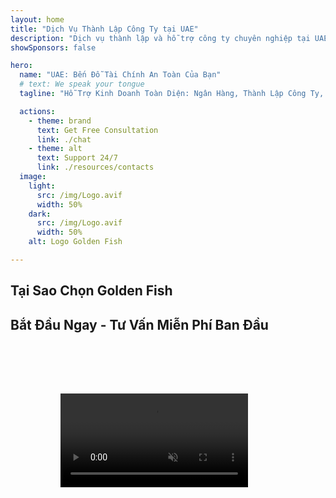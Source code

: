 ```yaml
---
layout: home
title: "Dịch Vụ Thành Lập Công Ty tại UAE"
description: "Dịch vụ thành lập và hỗ trợ công ty chuyên nghiệp tại UAE. Giải pháp thiết lập công ty, ngân hàng, thuế, pháp lý và visa. Biến ước mơ kinh doanh của bạn thành hiện thực."
showSponsors: false

hero:
  name: "UAE: Bến Đỗ Tài Chính An Toàn Của Bạn"
  # text: We speak your tongue
  tagline: "Hỗ Trợ Kinh Doanh Toàn Diện: Ngân Hàng, Thành Lập Công Ty, Visa. Không phí trước - chỉ thanh toán sau khi được phê duyệt."

  actions:
    - theme: brand
      text: Get Free Consultation
      link: ./chat
    - theme: alt
      text: Support 24/7
      link: ./resources/contacts
  image:
    light:
      src: /img/Logo.avif
      width: 50%
    dark:
      src: /img/Logo.avif
      width: 50%
    alt: Logo Golden Fish

---
```


<FeatureCards :features="[
  {
    title: 'Mở Tài Khoản Ngân Hàng',
    details: 'Dễ dàng mở tài khoản doanh nghiệp hoặc cá nhân với các ngân hàng uy tín tại UAE.',
    items: [
      'Đảm bảo phê duyệt tài khoản doanh nghiệp',
      'Tỷ lệ thành công 90%',
      '**Không phí trước** - chỉ thanh toán sau khi được phê duyệt',
    ],
    linkText: 'Read More',
    link: './uae-business/offer/banking/',
    icon: {
      light: '/img/iStock-2153786564.avif',
      dark: '/img/iStock-2166793628.avif',
      alt: 'Dịch vụ Ngân hàng'
    }
  },
  {
    title: 'Golden Visa & Cư Trú',
    details: 'Nhận **Golden Visa** UAE để cư trú dài hạn với quy trình đăng ký thuận tiện.',
    items: [
      '**Không cần nhập cảnh UAE mỗi 6 tháng**',
      'Tỷ lệ thành công 98%',
      '**Không phí trước** - chỉ thanh toán sau khi được phê duyệt',
    ],
    linkText: 'Read More',
    link: './uae-business/offer/golden-visa/',
    icon: {
      light: '/img/iStock-1312241253.avif',
      dark: '/img/ILONMASKID.webp',
      alt: 'Dịch vụ Visa'
    }
  },
  {
    title: 'Hướng Dẫn Thành Lập Công Ty',
    details: 'Hướng dẫn đầy đủ để thành lập công ty trong Free Zone, offshore, mainland, chi nhánh.',
    items: [
      '**Sở hữu 100% vốn nước ngoài** có sẵn tại Free Zone và Mainland',
      'Thuế suất thấp - chỉ 9% thuế doanh nghiệp',
      'Không kiểm soát tiền tệ - dễ dàng chuyển vốn về nước'
    ],
    linkText: 'Read More',
    link: './uae-business/company-registration/overview',
    icon: {
      light: '/img/iStock-2051326997.avif',
      dark: '/img/iStock-1448478309.jpg',
      alt: 'Hướng dẫn Thành lập Công ty'
    }
  },
]" />

<FeatureCards :features="[
  {
    title: 'Dịch Vụ Tuân Thủ',
    details: 'Chuyên gia của chúng tôi hướng dẫn bạn qua các yêu cầu quy định phức tạp của UAE, bao gồm báo cáo ESR và hồ sơ UBO.',
    items: [],
    linkText: 'Read More',
    link: './uae-business/company-registration/ubo',
    icon: {
      light: '/img/iStock-1299393716.avif',
      dark: '/img/iStock-2149731304.avif',
      alt: 'Dịch vụ Tuân thủ'
    }
  },
  {
    title: 'Thuế Doanh Nghiệp & VAT',
    details: 'Tư vấn chuyên môn đảm bảo tuân thủ nghĩa vụ Thuế Doanh nghiệp và VAT với Cơ quan Thuế Liên bang (FTA).',
    items: [],
    linkText: 'Read More',
    link: './uae-business/company-registration/accounting-legal',
    icon: {
      light: '/img/iStock-1018285934.avif',
      dark: '/img/iStock-584576538.avif',
      alt: 'Dịch vụ Thuế'
    }
  },
  {
    title: 'Dịch Vụ Pháp Lý',
    details: 'Đội ngũ pháp lý tư vấn về luật UAE liên quan đến M&A, tái cấu trúc doanh nghiệp, tài chính và giải quyết tranh chấp.',
    items: [],
    linkText: 'Read More',
    link: './uae-business/company-registration/Protect-Your-Business',
    icon: {
      light: '/img/iStock-650045508.avif',
      dark: '/img/iStock-1498627598.avif',
      alt: 'Dịch vụ Pháp lý'
    }
  },
  {
    title: 'Kế Toán & Tiền Lương',
    details: 'Kế toán của chúng tôi quản lý tài chính, cung cấp dịch vụ sổ sách, đối chiếu, tiền lương và hỗ trợ kiểm toán, tiết kiệm chi phí tuyển dụng.',
    items: [],
    linkText: 'Read More',
    link: './resources/contacts',
    icon: {
      light: '/img/iStock-1022793868.avif',
      dark: '/img/iStock-1320130292.jpg',
      alt: 'Dịch vụ Kế toán'
    }
  },
]" />

## Tại Sao Chọn Golden Fish

<BenefitsList :features="[
{
 icon: '💰',
 title: 'Phí Dựa Trên Thành Công',
 text: '**Không phí trả trước - chỉ thanh toán sau khi được chấp thuận.** Hoàn toàn minh bạch không có chi phí ẩn.'
},
{
 icon: '🔄',
 title: 'Nhiều Giải Pháp',
 text: 'Tiếp cận cả ngân hàng trong nước và quốc tế. Có phương án thay thế nếu đơn đăng ký chính bị từ chối.'
},
{
 icon: '🏦',
 title: 'Quan Hệ Ngân Hàng',
 text: 'Đối tác mạnh mẽ với các ngân hàng lớn tại UAE và quốc tế. Nộp đơn cho nhiều ngân hàng để tối đa hóa cơ hội được chấp thuận.'
},
{
 icon: '📊',
 title: 'Quản Lý Toàn Diện',
 text: 'Xử lý từ đầu đến cuối từ hồ sơ đến kích hoạt tài khoản, với cập nhật tiến độ hàng tuần và liên lạc trực tiếp với ngân hàng.'
},
{
 icon: '📝',
 title: 'Hồ Sơ Chuyên Nghiệp',
 text: 'Đội ngũ của chúng tôi chuẩn bị kế hoạch kinh doanh toàn diện và xử lý mọi hồ sơ tuân thủ.'
},
{
 icon: '🤝',
 title: 'Hỗ Trợ Liên Tục',
 text: 'Hỗ trợ liên tục về hoạt động ngân hàng và yêu cầu tuân thủ sau khi mở tài khoản.'
}
]" />

## Bắt Đầu Ngay - Tư Vấn Miễn Phí Ban Đầu

<div id="contact-form"></div>

<video  autoplay muted playsinline style="padding: 80px" >
  <source src="/img/iStock-2185906461.mp4" type="video/mp4">
</video>

<ContactFormModal formName="Home page" buttonText="Nhận tư vấn miễn phí" 
:services="['📝 Đăng ký công ty', '🏧 Mở tài khoản ngân hàng', '🪪 EID & Golden Visa', 'Các dịch vụ khác']"/>

<!-- <br>

# Câu Chuyện Thành Công

<br>

<ImageGrid :images="[
  { src: '/img/iStock-1945498989.avif', href: './immigration.md', alt: 'Di trú UAE' },
  { src: '/img/iStock-1965736217.avif', href: './immigration.md', alt: 'Di trú UAE' },
]"/> -->